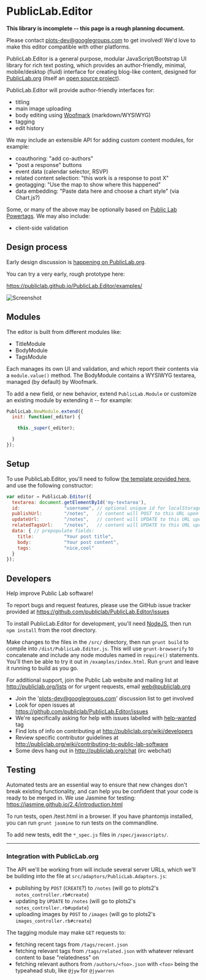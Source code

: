 PublicLab.Editor
====

**This library is incomplete -- this page is a rough planning document.**

Please contact [plots-dev@googlegroups.com](mailto:plots-dev@googlegroups.com) to get involved! We'd love to make this editor compatible with other platforms.

PublicLab.Editor is a general purpose, modular JavaScript/Bootstrap UI library for rich text posting, which provides an author-friendly, minimal, mobile/desktop (fluid) interface for creating blog-like content, designed for [PublicLab.org](https://publiclab.org) (itself an [open source project](https://github.com/publiclab/plots2)).

PublicLab.Editor will provide author-friendly interfaces for:

* titling
* main image uploading
* body editing using [Woofmark](https://bevacqua.github.io/woofmark/) (markdown/WYSIWYG)
* tagging
* edit history

We may include an extensible API for adding custom content modules, for example:

* coauthoring: "add co-authors"
* "post a response" buttons
* event data (calendar selector, RSVP)
* related content selection: "this work is a response to post X"
* geotagging: "Use the map to show where this happened"
* data embedding: "Paste data here and choose a chart style" (via Chart.js?)

Some, or many of the above may be optionally based on [Public Lab Powertags](https://publiclab.org/wiki/power-tags). We may also include:

* client-side validation


## Design process

Early design discussion is [happening on PublicLab.org](https://publiclab.org/tag/rich-editor).

You can try a very early, rough prototype here: 

https://publiclab.github.io/PublicLab.Editor/examples/

![Screenshot](https://i.publiclab.org/system/images/photos/000/015/865/original/Public_Lab_Rich_Editor_design_%281%29.png)


## Modules

The editor is built from different modules like:

* TitleModule
* BodyModule
* TagsModule

Each manages its own UI and validation, and which report their contents via a `module.value()` method. The BodyModule contains a WYSIWYG textarea, managed (by default) by Woofmark. 

To add a new field, or new behavior, extend `PublicLab.Module` or customize an existing module by extending it -- for example:

````js
PublicLab.NewModule.extend({
  init: function(_editor) {

    this._super(_editor);

  }
});
````


## Setup

To use PublicLab.Editor, you'll need to follow [the template provided here](https://publiclab.github.io/PublicLab.Editor/examples/index.html), and use the following constructor:

````js
var editor = PublicLab.Editor({ 
  textarea: document.getElementById('my-textarea'),
  id:                "username", // optional unique id for localStorage history
  publishUrl:        "/notes",   // content will POST to this URL upon clicking "Publish"
  updateUrl:         "/notes",   // content will UPDATE to this URL upon clicking "Save"
  relatedTagsUrl:    "/notes",   // content will UPDATE to this URL upon clicking "Save"
  data: { // prepopulate fields:
    title:           "Your post title",
    body:            "Your post content",
    tags:            "nice,cool"
  }
});
````

## Developers

Help improve Public Lab software!

To report bugs and request features, please use the GitHub issue tracker provided at https://github.com/publiclab/PublicLab.Editor/issues 

To install PublicLab.Editor for development, you'll need [NodeJS](https://nodejs.org), then run `npm install` from the root directory.

Make changes to the files in the `/src/` directory, then run `grunt build` to compile into `/dist/PublicLab.Editor.js`. This will use `grunt-browserify` to concatenate and include any node modules named in `require()` statements. You'll then be able to try it out in `/examples/index.html`. Run `grunt` and leave it running to build as you go.

For additional support, join the Public Lab website and mailing list at http://publiclab.org/lists or for urgent requests, email web@publiclab.org

* Join the 'plots-dev@googlegroups.com' discussion list to get involved
* Look for open issues at https://github.com/publiclab/PublicLab.Editor/issues
* We're specifically asking for help with issues labelled with [help-wanted](https://github.com/publiclab/PublicLab.Editor/labels/help-wanted) tag
* Find lots of info on contributing at http://publiclab.org/wiki/developers
* Review specific contributor guidelines at http://publiclab.org/wiki/contributing-to-public-lab-software
* Some devs hang out in http://publiclab.org/chat (irc webchat)


## Testing

Automated tests are an essential way to ensure that new changes don't break existing functionality, and can help you be confident that your code is ready to be merged in. We use Jasmine for testing: https://jasmine.github.io/2.4/introduction.html 

To run tests, open /test.html in a browser. If you have phantomjs installed, you can run `grunt jasmine` to run tests on the commandline.

To add new tests, edit the `*_spec.js` files in `/spec/javascripts/`. 


****


### Integration with PublicLab.org

The API we'll be working from will include several server URLs, which we'll be building into the file at `src/adaptors/PublicLab.Adaptors.js`:

* publishing by `POST` (`CREATE`?) to `/notes` (will go to plots2's `notes_controller.rb#create`)
* updating by `UPDATE` to `/notes` (will go to plots2's `notes_controller.rb#update`)
* uploading images by `POST` to `/images` (will go to plots2's `images_controller.rb#create`)

The tagging module may make `GET` requests to:

* fetching recent tags from `/tags/recent.json`
* fetching relevant tags from `/tags/related.json` with whatever relevant content to base "relatedness" on
* fetching relevant authors from `/authors/<foo>.json` with `<foo>` being the typeahead stub, like `@jyw` for `@jywarren`



